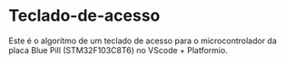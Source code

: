 # Teclado-de-acesso
Este é o algoritmo de um teclado de acesso para o microcontrolador da placa Blue Pill (STM32F103C8T6) no VScode + Platformio.
